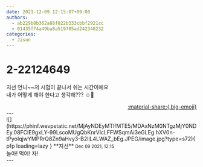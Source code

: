 ```yaml
---
date: 2021-12-09 12:15:07+09:00
authors:
  - ab229b0b362a88f022b333cbbf2921cc
  - 01435f74a49ba8a519705ad242348232
categories:
  - Jisun
---
```


# 2-22124649

<div class="post-container" markdown="1">
<div class="content-container md-sidebar__scrollwrap" markdown="1">

지선 언니~~저 시험이 끝나서 쉬는 시간이에요<br>내가 어떻게 해야 한다고 생각해??? ☺️🤩

</div>
</div>

<div style="text-align: right;" markdown="1">
<a href="https://weverse.io/fromis9/fanpost/2-22124649" style="text-align: right;">:material-share:{.big-emoji}</a>
</div>
---

<div class="comments-container md-sidebar__scrollwrap" markdown="1">
<div class="comment" markdown="1">
<div class='id-container' markdown="1">
![](https://phinf.wevpstatic.net/MjAyNDEyMTlfMTE5/MDAxNzM0NTgzMjY0NDEy.08FClE9gxLY-99LscoMUgQbKnrVicLFFWSqmAi3eGLEg.hXV0n-tPyoIqjwYMPRrQ8Zn9aHvy3-B2llL4LWAZ_bEg.JPEG/image.jpg?type=s72){ pfp loading=lazy }
**<span class="artist">지선</span>** <small>Dec 09 2021, 12:15</small><br>
</div>
<div class='comment-body' markdown="1">
놀아! 먹어! 자!
</div>
</div>
</div>
---
